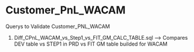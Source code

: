 # Customer_PnL_WACAM
Querys to Validate Customer_PNL_WACAM


1. Diff_CPnL_WACAM_vs_Step1_vs_FIT_GM_CALC_TABLE.sql --> Compares DEV table vs STEP1 in PRD vs FIT GM table builded for WACAM
